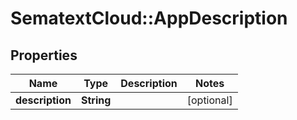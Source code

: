 # SematextCloud::AppDescription

## Properties
| Name            | Type       | Description | Notes      |
| --------------- | ---------- | ----------- | ---------- |
| **description** | **String** |             | [optional] |
